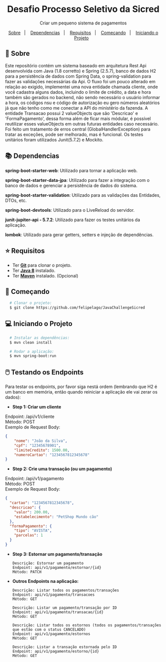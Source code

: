 <h1 align="center">
Desafio Processo Seletivo da Sicred
</h1>

<p align="center">
  Criar um pequeno sistema de pagamentos
</p>

<p align="center">
  <a href="#page_with_curl-sobre">Sobre</a>&nbsp;&nbsp;&nbsp;|&nbsp;&nbsp;&nbsp;
  <a href="#books-dependencias">Dependencias</a>&nbsp;&nbsp;&nbsp;|&nbsp;&nbsp;&nbsp;
  <a href="#star-requisitos">Requisitos</a>&nbsp;&nbsp;&nbsp;|&nbsp;&nbsp;&nbsp;  
  <a href="#rocket-começando">Começando</a>&nbsp;&nbsp;&nbsp;|&nbsp;&nbsp;&nbsp;
  <a href="#computer-iniciando-o-projeto">Iniciando o Projeto</a>&nbsp;&nbsp;&nbsp;
</p>

## :page_with_curl: Sobre
Este repositório contém um sistema baseado em arquitetura Rest Api desenvolvida com Java (1.8 corretto) e Spring (2.5.7), banco de dados H2 para a persistência de dados com Spring Data, o spring-validation para fazer as validações necessárias da Api. O fluxo foi um pouco alterado em relação ao exigido, implementei uma nova entidade chamada cliente, onde você cadastra alguns dados, incluindo o limite de crédito, a data e hora também são gerados no backend, não sendo necessário o usuário informar a hora, os códigos nsu e código de autorização eu gero números aleatórios já que não tenho como me conectar a API do ministério da fazenda. A entidade Transacao possui 2 valueObjects que são 'Descricao' e 'FormaPagamento', dessa forma além de ficar mais módular, é possível reutilizar esses valueObjects em outras futuras entidades caso necessário. Foi feito um tratamento de erros central (GlobalHandlerException) para tratar as exceções, pode ser melhorado, mas é funcional. Os testes unitários foram utilizados Junit(5.7.2) e Mockito.

## :books: **Dependencias**
**spring-boot-starter-web**: Utilizado para tornar a aplicação web.

**spring-boot-starter-data-jpa**: Utilizado para fazer a integração com o banco de dados e gerenciar a persistência de dados do sistema.

**spring-boot-starter-validation**: Utilizado para as validações das Entidades, DTOs, etc.

**spring-boot-devtools**: Utilizado para o LiveReload do servidor.

**junit-jupiter-api - 5.7.2**: Utilizado para fazer os testes unitários da aplicação.

**lombok**: Utilizado para gerar getters, setters e injeção de dependências.


## :star: Requisitos
- Ter [**Git**](https://git-scm.com/) para clonar o projeto.
- Ter [**Java 8**]() instalado.
- Ter [**Maven**]([https://gradle.org/install/](https://maven.apache.org/download.cgi)) instalado. (Opcional)


## :rocket: Começando
``` bash
  # Clonar o projeto:
  $ git clone https://github.com/felipelago/JavaChallengeSicred

```

## :computer: Iniciando o Projeto
```bash
  # Instalar as dependências:
  $ mvn clean install 

  # Rodar a aplicação:
  $ mvn spring-boot:run
```
## 🖱️ Testando os Endpoints
Para testar os endpoints, por favor siga nestá ordem (lembrando que H2 é um banco em memória, então quando reiniciar a aplicação ele vai zerar os dados):
- **Step 1: Criar um cliente**

Endpoint: /api/v1/cliente<br>
Método: POST<br>
Exemplo de Request Body:
```JSON
{
    "nome": "João da Silva",
    "cpf": "12345678901",
    "limiteCredito": 1500.00,
    "numeroCartao": "1234567812345678"
}
```
- **Step 2: Crie uma transação (ou um pagamento)**

Endpoint: /api/v1/pagamento<br>
Método: POST<br>
Exemplo de Request Body:
```JSON
{
  "cartao": "1234567812345678",
  "descricao": {
    "valor": 200.00,
    "estabelecimento": "PetShop Mundo cão"
  },
  "formaPagamento": {
    "tipo": "AVISTA",
    "parcelas": 1
  }
}

```

- **Step 3: Estornar um pagamento/transação**
  ```
  Descrição: Estornar um pagamento
  Endpoint: api/v1/pagamento/estornar/{id}
  Método: PATCH
  ```
- **Outros Endpoints na aplicação:**
  ```
  Descrição: Listar todos os pagamentos/transações
  Endpoint: api/v1/pagamento/transacoes
  Método: GET
  ```
  ```
  Descrição: Listar um pagamento/transação por ID
  Endpoint: api/v1/pagamento/transacao/{id}
  Método: GET
  ```
  ```
  Descrição: Listar todos os estornos (todos os pagamentos/transações que estão com o status CANCELADO)
  Endpoint: api/v1/pagamento/estornos
  Método: GET
  ```
  ```
  Descrição: Listar a transação estornada pelo ID
  Endpoint: api/v1/pagamento/estorno/{id}
  Método: GET
  ```
